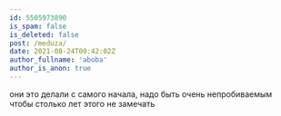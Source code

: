 ```yaml
---
id: 5505973890
is_spam: false
is_deleted: false
post: /meduza/
date: 2021-08-24T00:42:02Z
author_fullname: 'aboba'
author_is_anon: true
---
```


<p>они это делали с самого начала, надо быть очень непробиваемым чтобы столько лет этого не замечать</p>
